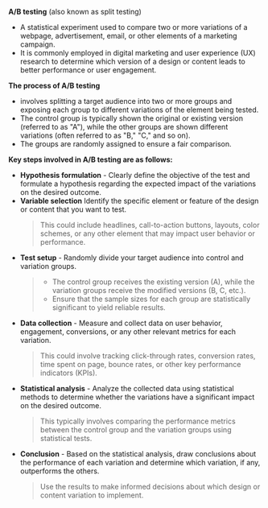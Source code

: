 __A/B testing__ (also known as split testing)
- A statistical experiment used to compare two or more variations of a webpage, advertisement, email, or other elements of a marketing campaign.
- It is commonly employed in digital marketing and user experience (UX) research to determine which version of a design or content leads to better performance or user engagement.

__The process of A/B testing__ 
- involves splitting a target audience into two or more groups and exposing each group to different variations of the element being tested.
- The control group is typically shown the original or existing version (referred to as "A"), while the other groups are shown different variations (often referred to as "B," "C," and so on).
- The groups are randomly assigned to ensure a fair comparison.

__Key steps involved in A/B testing are as follows:__
- __Hypothesis formulation__ - Clearly define the objective of the test and formulate a hypothesis regarding the expected impact of the variations on the desired outcome.
- __Variable selection__ Identify the specific element or feature of the design or content that you want to test.
  > This could include headlines, call-to-action buttons, layouts, color schemes, or any other element that may impact user behavior or performance.
- __Test setup__ - Randomly divide your target audience into control and variation groups.
  > - The control group receives the existing version (A), while the variation groups receive the modified versions (B, C, etc.).
  > - Ensure that the sample sizes for each group are statistically significant to yield reliable results.
- __Data collection__ - Measure and collect data on user behavior, engagement, conversions, or any other relevant metrics for each variation.
  > This could involve tracking click-through rates, conversion rates, time spent on page, bounce rates, or other key performance indicators (KPIs).
- __Statistical analysis__ - Analyze the collected data using statistical methods to determine whether the variations have a significant impact on the desired outcome.
  > This typically involves comparing the performance metrics between the control group and the variation groups using statistical tests.
- __Conclusion__ - Based on the statistical analysis, draw conclusions about the performance of each variation and determine which variation, if any, outperforms the others.
  > Use the results to make informed decisions about which design or content variation to implement.
